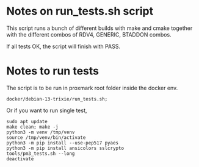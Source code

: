 # Notes on run_tests.sh script
This script runs a bunch of different builds with make and cmake together
with the different combos of RDV4, GENERIC, BTADDON combos.

If all tests OK,  the script will finish with PASS.


# Notes to run tests
The script is to be run in proxmark root folder inside the docker env.

```
docker/debian-13-trixie/run_tests.sh;
```

Or if you want to run single test,

```
sudo apt update
make clean; make -j
python3 -m venv /tmp/venv
source /tmp/venv/bin/activate
python3 -m pip install --use-pep517 pyaes
python3 -m pip install ansicolors sslcrypto
tools/pm3_tests.sh --long
deactivate
```
